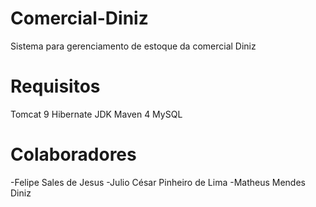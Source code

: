 # Comercial-Diniz
   Sistema para gerenciamento de estoque da comercial Diniz
# Requisitos
   Tomcat 9
   Hibernate
   JDK
   Maven 4
   MySQL
# Colaboradores
   -Felipe Sales de Jesus
   -Julio César Pinheiro de Lima
   -Matheus Mendes Diniz
